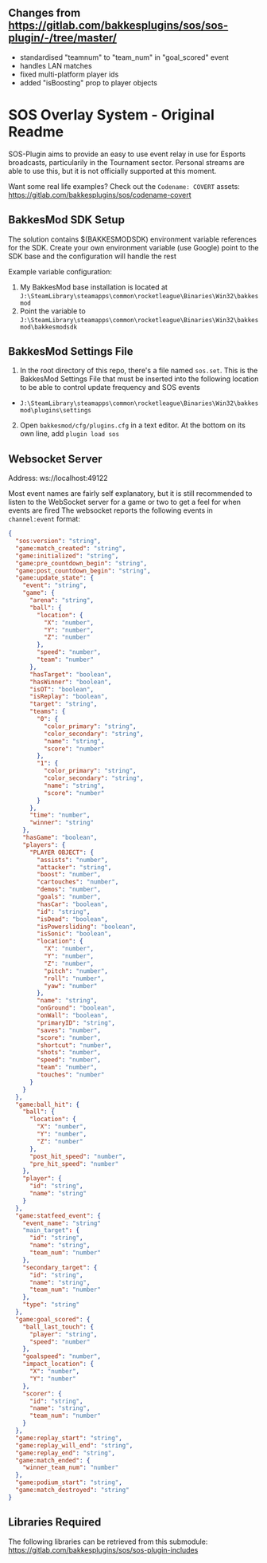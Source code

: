 ## Changes from https://gitlab.com/bakkesplugins/sos/sos-plugin/-/tree/master/

- standardised "teamnum" to "team_num" in "goal_scored" event
- handles LAN matches
- fixed multi-platform player ids
- added "isBoosting" prop to player objects

# SOS Overlay System - Original Readme
SOS-Plugin aims to provide an easy to use event relay in use for Esports broadcasts, particularily in the Tournament sector. Personal streams are able to use this, but it is not officially supported at this moment.

Want some real life examples? Check out the `Codename: COVERT` assets:
https://gitlab.com/bakkesplugins/sos/codename-covert

## BakkesMod SDK Setup
The solution contains $(BAKKESMODSDK) environment variable references for the SDK. Create your own environment variable (use Google) point to the SDK base and the configuration will handle the rest

Example variable configuration:
1. My BakkesMod base installation is located at `J:\SteamLibrary\steamapps\common\rocketleague\Binaries\Win32\bakkesmod`
2. Point the variable to `J:\SteamLibrary\steamapps\common\rocketleague\Binaries\Win32\bakkesmod\bakkesmodsdk`

## BakkesMod Settings File
1. In the root directory of this repo, there's a file named `sos.set`. This is the BakkesMod Settings File that must be inserted into the following location to be able to control update frequency and SOS events
  - `J:\SteamLibrary\steamapps\common\rocketleague\Binaries\Win32\bakkesmod\plugins\settings`

2. Open `bakkesmod/cfg/plugins.cfg` in a text editor. At the bottom on its own line, add `plugin load sos`

## Websocket Server
Address: ws://localhost:49122

Most event names are fairly self explanatory, but it is still recommended to listen to the WebSocket server for a game or two to get a feel for when events are fired
The websocket reports the following events in `channel:event` format:

```json
{
  "sos:version": "string",
  "game:match_created": "string",
  "game:initialized": "string",
  "game:pre_countdown_begin": "string",
  "game:post_countdown_begin": "string",
  "game:update_state": {
    "event": "string",
    "game": {
      "arena": "string",
      "ball": {
        "location": {
          "X": "number",
          "Y": "number",
          "Z": "number"
        },
        "speed": "number",
        "team": "number"
      },
      "hasTarget": "boolean",
      "hasWinner": "boolean",
      "isOT": "boolean",
      "isReplay": "boolean",
      "target": "string",
      "teams": {
        "0": {
          "color_primary": "string",
          "color_secondary": "string",
          "name": "string",
          "score": "number"
        },
        "1": {
          "color_primary": "string",
          "color_secondary": "string",
          "name": "string",
          "score": "number"
        }
      },
      "time": "number",
      "winner": "string"
    },
    "hasGame": "boolean",
    "players": {
      "PLAYER OBJECT": {
        "assists": "number",
        "attacker": "string",
        "boost": "number",
        "cartouches": "number",
        "demos": "number",
        "goals": "number",
        "hasCar": "boolean",
        "id": "string",
        "isDead": "boolean",
        "isPowersliding": "boolean",
        "isSonic": "boolean",
        "location": {
          "X": "number",
          "Y": "number",
          "Z": "number",
          "pitch": "number",
          "roll": "number",
          "yaw": "number"
        },
        "name": "string",
        "onGround": "boolean",
        "onWall": "boolean",
        "primaryID": "string",
        "saves": "number",
        "score": "number",
        "shortcut": "number",
        "shots": "number",
        "speed": "number",
        "team": "number",
        "touches": "number"
      }
    }
  },
  "game:ball_hit": {
    "ball": {
      "location": {
        "X": "number",
        "Y": "number",
        "Z": "number"
      },
      "post_hit_speed": "number",
      "pre_hit_speed": "number"
    },
    "player": {
      "id": "string",
      "name": "string"
    }
  },
  "game:statfeed_event": {
    "event_name": "string"
    "main_target": {
      "id": "string",
      "name": "string",
      "team_num": "number"
    },
    "secondary_target": {
      "id": "string",
      "name": "string",
      "team_num": "number"
    },
    "type": "string"
  },
  "game:goal_scored": {
    "ball_last_touch": {
      "player": "string",
      "speed": "number"
    },
    "goalspeed": "number",
    "impact_location": {
      "X": "number",
      "Y": "number"
    },
    "scorer": {
      "id": "string",
      "name": "string",
      "team_num": "number"
    }
  },
  "game:replay_start": "string",
  "game:replay_will_end": "string",
  "game:replay_end": "string",
  "game:match_ended": {
    "winner_team_num": "number"
  },
  "game:podium_start": "string",
  "game:match_destroyed": "string"
}
```

## Libraries Required

The following libraries can be retrieved from this submodule:
https://gitlab.com/bakkesplugins/sos/sos-plugin-includes
